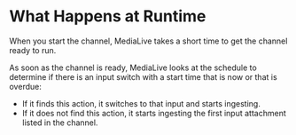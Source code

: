 # What Happens at Runtime<a name="ips-runtime-behavior"></a>

When you start the channel, MediaLive takes a short time to get the channel ready to run\. 

As soon as the channel is ready, MediaLive looks at the schedule to determine if there is an input switch with a start time that is now or that is overdue: 
+ If it finds this action, it switches to that input and starts ingesting\. 
+ If it does not find this action, it starts ingesting the first input attachment listed in the channel\.